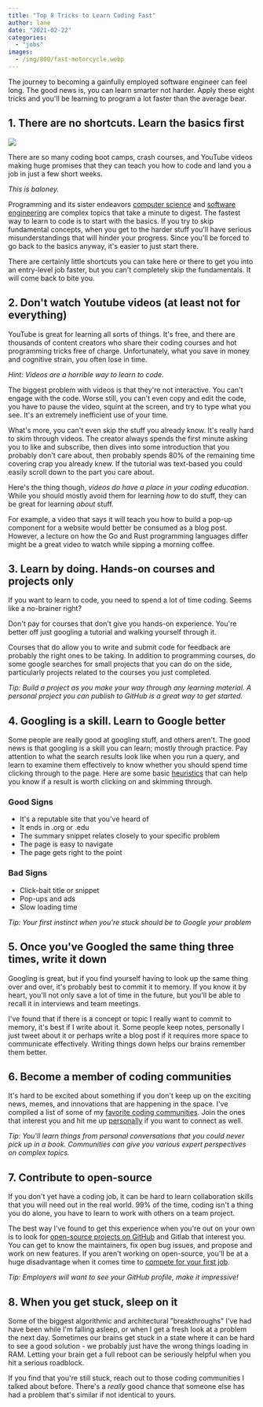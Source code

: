 ```yaml
---
title: "Top 8 Tricks to Learn Coding Fast"
author: lane
date: "2021-02-22"
categories:
  - "jobs"
images:
  - /img/800/fast-motorcycle.webp
---
```


The journey to becoming a gainfully employed software engineer can feel long. The good news is, you can learn smarter not harder. Apply these eight tricks and you'll be learning to program a lot faster than the average bear.

## 1. There are no shortcuts. Learn the basics first

![](/img/800/shortcut-maze-300x183.jpg)

There are so many coding boot camps, crash courses, and YouTube videos making huge promises that they can teach you how to code and land you a job in just a few short weeks.

_This is baloney._

Programming and its sister endeavors [computer science](/computer-science/comprehensive-guide-to-learn-computer-science-online/) and [software engineering](/computer-science/computer-science-vs-software-engineering/) are complex topics that take a minute to digest. The fastest way to learn to code is to start with the basics. If you try to skip fundamental concepts, when you get to the harder stuff you'll have serious misunderstandings that will hinder your progress. Since you'll be forced to go back to the basics anyway, it's easier to just start there.

There are certainly little shortcuts you can take here or there to get you into an entry-level job faster, but you can't completely skip the fundamentals. It will come back to bite you.

## 2. Don't watch Youtube videos (at least not for everything)

YouTube is great for learning all sorts of things. It's free, and there are thousands of content creators who share their coding courses and hot programming tricks free of charge. Unfortunately, what you save in money and cognitive strain, you often lose in time.

_Hint: Videos are a horrible way to learn to code._

The biggest problem with videos is that they're not interactive. You can't engage with the code. Worse still, you can't even copy and edit the code, you have to pause the video, squint at the screen, and try to type what you see. It's an extremely inefficient use of your time.

What's more, you can't even skip the stuff you already know. It's really hard to skim through videos. The creator always spends the first minute asking you to like and subscribe, then dives into some introduction that you probably don't care about, then probably spends 80% of the remaining time covering crap you already knew. If the tutorial was text-based you could easily scroll down to the part you care about.

Here's the thing though, _videos do have a place in your coding education_. While you should mostly avoid them for learning _how_ to do stuff, they can be great for learning _about_ stuff.

For example, a video that says it will teach you how to build a pop-up component for a website would better be consumed as a blog post. However, a lecture on how the Go and Rust programming languages differ might be a great video to watch while sipping a morning coffee.

## 3. Learn by doing. Hands-on courses and projects only

If you want to learn to code, you need to spend a lot of time coding. Seems like a no-brainer right?

Don't pay for courses that don't give you hands-on experience. You're better off just googling a tutorial and walking yourself through it.

Courses that do allow you to write and submit code for feedback are probably the right ones to be taking. In addition to programming courses, do some google searches for small projects that you can do on the side, particularly projects related to the courses you just completed.

_Tip: Build a project as you make your way through any learning material. A personal project you can publish to GitHub is a great way to get started._

## 4. Googling is a skill. Learn to Google better

Some people are really good at googling stuff, and others aren't. The good news is that googling is a skill you can learn; mostly through practice. Pay attention to what the search results look like when you run a query, and learn to examine them effectively to know whether you should spend time clicking through to the page. Here are some basic [heuristics](/computer-science/examples-of-heuristics-in-computer-science/) that can help you know if a result is worth clicking on and skimming through.

### Good Signs

- It's a reputable site that you've heard of
- It ends in .org or .edu
- The summary snippet relates closely to your specific problem
- The page is easy to navigate
- The page gets right to the point

### Bad Signs

- Click-bait title or snippet
- Pop-ups and ads
- Slow loading time

_Tip: Your first instinct when you're stuck should be to Google your problem_

## 5. Once you've Googled the same thing three times, write it down

Googling is great, but if you find yourself having to look up the same thing over and over, it's probably best to commit it to memory. If you know it by heart, you'll not only save a lot of time in the future, but you'll be able to recall it in interviews and team meetings.

I've found that if there is a concept or topic I really want to commit to memory, it's best if I write about it. Some people keep notes, personally I just tweet about it or perhaps write a blog post if it requires more space to communicate effectively. Writing things down helps our brains remember them better.

## 6. Become a member of coding communities

It's hard to be excited about something if you don't keep up on the exciting news, memes, and innovations that are happening in the space. I've compiled a list of some of my [favorite coding communities](/misc/best-coding-communities/). Join the ones that interest you and hit me up [personally](https://twitter.com/wagslane) if you want to connect as well.

_Tip: You'll learn things from personal conversations that you could never pick up in a book. Communities can give you various expert perspectives on complex topics._

## 7. Contribute to open-source

If you don't yet have a coding job, it can be hard to learn collaboration skills that you will need out in the real world. 99% of the time, coding isn't a thing you do alone, you have to learn to work with others on a team project.

The best way I've found to get this experience when you're out on your own is to look for [open-source projects on GitHub](/open-source/contributing-to-open-source/) and Gitlab that interest you. You can get to know the maintainers, fix open bug issues, and propose and work on new features. If you aren't working on open-source, you'll be at a huge disadvantage when it comes time to [compete for your first job](/jobs/getting-a-job-after-coding-bootcamp-is-hard/).

_Tip: Employers will want to see your GitHub profile, make it impressive!_

## 8. When you get stuck, sleep on it

Some of the biggest algorithmic and architectural "breakthroughs" I've had have been while I'm falling asleep, or when I get a fresh look at a problem the next day. Sometimes our brains get stuck in a state where it can be hard to see a good solution - we probably just have the wrong things loading in RAM. Letting your brain get a full reboot can be seriously helpful when you hit a serious roadblock.

If you find that you're still stuck, reach out to those coding communities I talked about before. There's a _really_ good chance that someone else has had a problem that's similar if not identical to yours.
